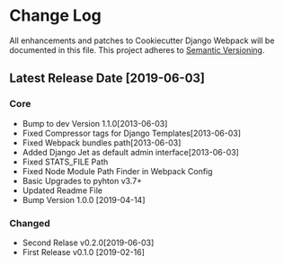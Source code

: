 
# Change Log

All enhancements and patches to Cookiecutter Django Webpack will be documented in this file.
This project adheres to [Semantic Versioning](http://semver.org/).

## Latest Release Date [2019-06-03]

### Core

- Bump to dev Version 1.1.0[2013-06-03]
- Fixed Compressor tags for Django Templates[2013-06-03]
- Fixed Webpack bundles path[2013-06-03]
- Added Django Jet as default admin interface[2013-06-03]
- Fixed STATS_FILE Path
- Fixed Node Module Path Finder in Webpack Config
- Basic Upgrades to pyhton v3.7+
- Updated Readme File
- Bump Version 1.0.0 [2019-04-14]

### Changed

- Second Relase v0.2.0[2019-06-03]
- First Release v0.1.0 [2019-02-16]

